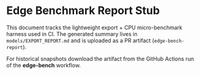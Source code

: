# Edge Benchmark Report Stub

This document tracks the lightweight export + CPU micro-benchmark harness used in CI. The generated summary lives in `models/EXPORT_REPORT.md` and is uploaded as a PR artifact (`edge-bench-report`).

For historical snapshots download the artifact from the GitHub Actions run of the **edge-bench** workflow.

